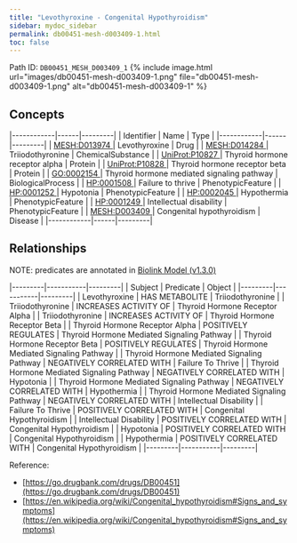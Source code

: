 ```yaml
---
title: "Levothyroxine - Congenital Hypothyroidism"
sidebar: mydoc_sidebar
permalink: db00451-mesh-d003409-1.html
toc: false 
---
```



Path ID: `DB00451_MESH_D003409_1`
{% include image.html url="images/db00451-mesh-d003409-1.png" file="db00451-mesh-d003409-1.png" alt="db00451-mesh-d003409-1" %}

## Concepts

|------------|------|---------|
| Identifier | Name | Type    |
|------------|------|---------|
| <a href="https://identifiers.org/MESH:D013974">MESH:D013974 </a> | Levothyroxine | Drug |
| <a href="https://identifiers.org/MESH:D014284">MESH:D014284 </a> | Triiodothyronine | ChemicalSubstance |
| <a href="https://identifiers.org/UniProt:P10827">UniProt:P10827 </a> | Thyroid hormone receptor alpha | Protein |
| <a href="https://identifiers.org/UniProt:P10828">UniProt:P10828 </a> | Thyroid hormone receptor beta | Protein |
| <a href="https://identifiers.org/GO:0002154">GO:0002154 </a> | Thyroid hormone mediated signaling pathway | BiologicalProcess |
| <a href="https://identifiers.org/HP:0001508">HP:0001508 </a> | Failure to thrive | PhenotypicFeature |
| <a href="https://identifiers.org/HP:0001252">HP:0001252 </a> | Hypotonia | PhenotypicFeature |
| <a href="https://identifiers.org/HP:0002045">HP:0002045 </a> | Hypothermia | PhenotypicFeature |
| <a href="https://identifiers.org/HP:0001249">HP:0001249 </a> | Intellectual disability | PhenotypicFeature |
| <a href="https://identifiers.org/MESH:D003409">MESH:D003409 </a> | Congenital hypothyroidism | Disease |
|------------|------|---------|

## Relationships


NOTE: predicates are annotated in <a href="https://github.com/biolink/biolink-model/releases/tag/v1.3.0">Biolink Model (v1.3.0)</a>

|---------|-----------|---------|
| Subject | Predicate | Object  |
|---------|-----------|---------|
| Levothyroxine | HAS METABOLITE | Triiodothyronine |
| Triiodothyronine | INCREASES ACTIVITY OF | Thyroid Hormone Receptor Alpha |
| Triiodothyronine | INCREASES ACTIVITY OF | Thyroid Hormone Receptor Beta |
| Thyroid Hormone Receptor Alpha | POSITIVELY REGULATES | Thyroid Hormone Mediated Signaling Pathway |
| Thyroid Hormone Receptor Beta | POSITIVELY REGULATES | Thyroid Hormone Mediated Signaling Pathway |
| Thyroid Hormone Mediated Signaling Pathway | NEGATIVELY CORRELATED WITH | Failure To Thrive |
| Thyroid Hormone Mediated Signaling Pathway | NEGATIVELY CORRELATED WITH | Hypotonia |
| Thyroid Hormone Mediated Signaling Pathway | NEGATIVELY CORRELATED WITH | Hypothermia |
| Thyroid Hormone Mediated Signaling Pathway | NEGATIVELY CORRELATED WITH | Intellectual Disability |
| Failure To Thrive | POSITIVELY CORRELATED WITH | Congenital Hypothyroidism |
| Intellectual Disability | POSITIVELY CORRELATED WITH | Congenital Hypothyroidism |
| Hypotonia | POSITIVELY CORRELATED WITH | Congenital Hypothyroidism |
| Hypothermia | POSITIVELY CORRELATED WITH | Congenital Hypothyroidism |
|---------|-----------|---------|

Reference: 
  - [https://go.drugbank.com/drugs/DB00451](https://go.drugbank.com/drugs/DB00451)
  - [https://en.wikipedia.org/wiki/Congenital_hypothyroidism#Signs_and_symptoms](https://en.wikipedia.org/wiki/Congenital_hypothyroidism#Signs_and_symptoms)
